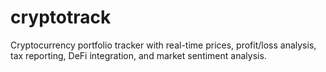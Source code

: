 # cryptotrack

Cryptocurrency portfolio tracker with real-time prices, profit/loss analysis, tax reporting, DeFi integration, and market sentiment analysis.
